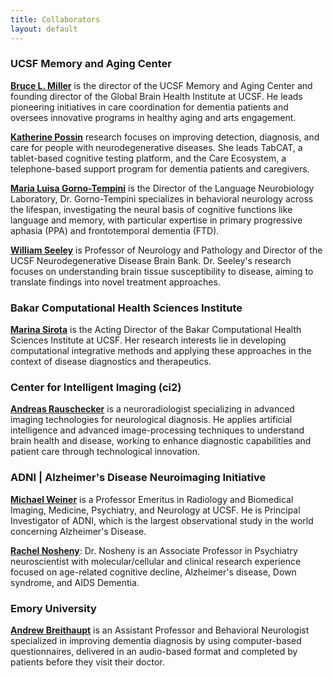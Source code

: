 ```yaml
---
title: Collaborators
layout: default
---
```


### UCSF Memory and Aging Center
**[Bruce L. Miller](https://profiles.ucsf.edu/bruce.miller)** is the director of the UCSF Memory and Aging Center and founding director of the Global Brain Health Institute at UCSF. He leads pioneering initiatives in care coordination for dementia patients and oversees innovative programs in healthy aging and arts engagement. 

**[Katherine Possin](https://profiles.ucsf.edu/katherine.possin)** research focuses on improving detection, diagnosis, and care for people with neurodegenerative diseases. She leads TabCAT, a tablet-based cognitive testing platform, and the Care Ecosystem, a telephone-based support program for dementia patients and caregivers. 

**[Maria Luisa Gorno-Tempini](https://profiles.ucsf.edu/marilu.gornotempini)** is the Director of the Language Neurobiology Laboratory, Dr. Gorno-Tempini specializes in behavioral neurology across the lifespan, investigating the neural basis of cognitive functions like language and memory, with particular expertise in primary progressive aphasia (PPA) and frontotemporal dementia (FTD).

**[William Seeley](https://profiles.ucsf.edu/bill.seeley)** is Professor of Neurology and Pathology and Director of the UCSF Neurodegenerative Disease Brain Bank. Dr. Seeley's research focuses on understanding brain tissue susceptibility to disease, aiming to translate findings into novel treatment approaches.

### Bakar Computational Health Sciences Institute
**[Marina Sirota](https://profiles.ucsf.edu/marina.sirota)** is the Acting Director of the Bakar Computational Health Sciences Institute at UCSF. Her research interests lie in developing computational integrative methods and applying these approaches in the context of disease diagnostics and therapeutics.

### Center for Intelligent Imaging (ci2)
**[Andreas Rauschecker](https://profiles.ucsf.edu/andreas.rauschecker)** is a neuroradiologist specializing in advanced imaging technologies for neurological diagnosis. He applies artificial intelligence and advanced image-processing techniques to understand brain health and disease, working to enhance diagnostic capabilities and patient care through technological innovation.

### ADNI | Alzheimer's Disease Neuroimaging Initiative
**[Michael Weiner](https://profiles.ucsf.edu/michael.weiner)** is a Professor Emeritus in Radiology and Biomedical Imaging, Medicine, Psychiatry, and Neurology at UCSF. He is Principal Investigator of ADNI, which is the largest observational study in the world concerning Alzheimer's Disease.

**[Rachel Nosheny](https://profiles.ucsf.edu/rachel.nosheny)**: Dr. Nosheny is an Associate Professor in Psychiatry neuroscientist with molecular/cellular and clinical research experience focused on age-related cognitive decline, Alzheimer's disease, Down syndrome, and AIDS Dementia.

### Emory University
**[Andrew Breithaupt](https://med.emory.edu/directory/profile/?u=ABREITH)** is an Assistant Professor and Behavioral Neurologist specialized in improving dementia diagnosis by using computer-based questionnaires, delivered in an audio-based format and completed by patients before they visit their doctor.



